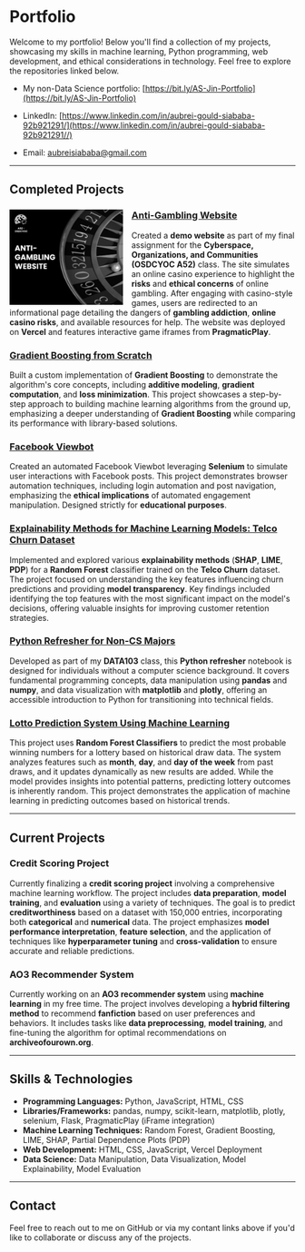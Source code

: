 # **Portfolio**

Welcome to my portfolio! Below you'll find a collection of my projects, showcasing my skills in machine learning, Python programming, web development, and ethical considerations in technology. Feel free to explore the repositories linked below.

* My non-Data Science portfolio: [https://bit.ly/AS-Jin-Portfolio](https://bit.ly/AS-Jin-Portfolio)

* LinkedIn: [https://www.linkedin.com/in/aubrei-gould-siababa-92b921291/](https://www.linkedin.com/in/aubrei-gould-siababa-92b921291//)
* Email: [aubreisiababa@gmail.com](mailto:aubreisiababa@gmail.com)


---

## **Completed Projects**

### <img src="images/1.png" alt="Facebook Viewbot" width="200" style="float: left; margin-right: 15px;">   [Anti-Gambling Website](https://github.com/jinzalabim/OTHER-PROJECTS/tree/main/Anti-Gambling%20Website)
Created a **demo website** as part of my final assignment for the **Cyberspace, Organizations, and Communities (OSDCYOC A52)** class. The site simulates an online casino experience to highlight the **risks** and **ethical concerns** of online gambling. After engaging with casino-style games, users are redirected to an informational page detailing the dangers of **gambling addiction**, **online casino risks**, and available resources for help. The website was deployed on **Vercel** and features interactive game iframes from **PragmaticPlay**.

### [Gradient Boosting from Scratch](https://github.com/jinzalabim/DATA103-MACHINE-LEARNING/tree/main/Gradient%20Boosting%20From%20Scratch)
Built a custom implementation of **Gradient Boosting** to demonstrate the algorithm's core concepts, including **additive modeling**, **gradient computation**, and **loss minimization**. This project showcases a step-by-step approach to building machine learning algorithms from the ground up, emphasizing a deeper understanding of **Gradient Boosting** while comparing its performance with library-based solutions.

### [Facebook Viewbot](https://github.com/jinzalabim/OTHER-PROJECTS/tree/main/Facebook%20Automated%20Views)
Created an automated Facebook Viewbot leveraging **Selenium** to simulate user interactions with Facebook posts. This project demonstrates browser automation techniques, including login automation and post navigation, emphasizing the **ethical implications** of automated engagement manipulation. Designed strictly for **educational purposes**.

### [Explainability Methods for Machine Learning Models: Telco Churn Dataset](https://github.com/jinzalabim/DATA103-MACHINE-LEARNING/tree/main/Explainability%20Methods%20for%20Telco%20Churn)
Implemented and explored various **explainability methods** (**SHAP**, **LIME**, **PDP**) for a **Random Forest** classifier trained on the **Telco Churn** dataset. The project focused on understanding the key features influencing churn predictions and providing **model transparency**. Key findings included identifying the top features with the most significant impact on the model's decisions, offering valuable insights for improving customer retention strategies.

### [Python Refresher for Non-CS Majors](https://github.com/jinzalabim/OTHER-PROJECTS/tree/main/Python%20Refresher)
Developed as part of my **DATA103** class, this **Python refresher** notebook is designed for individuals without a computer science background. It covers fundamental programming concepts, data manipulation using **pandas** and **numpy**, and data visualization with **matplotlib** and **plotly**, offering an accessible introduction to Python for transitioning into technical fields.

### [Lotto Prediction System Using Machine Learning](https://github.com/jinzalabim/OTHER-PROJECTS/tree/main/Lotto%20Draws%20PH)
This project uses **Random Forest Classifiers** to predict the most probable winning numbers for a lottery based on historical draw data. The system analyzes features such as **month**, **day**, and **day of the week** from past draws, and it updates dynamically as new results are added. While the model provides insights into potential patterns, predicting lottery outcomes is inherently random. This project demonstrates the application of machine learning in predicting outcomes based on historical trends.

---

## **Current Projects**

### **Credit Scoring Project**
Currently finalizing a **credit scoring project** involving a comprehensive machine learning workflow. The project includes **data preparation**, **model training**, and **evaluation** using a variety of techniques. The goal is to predict **creditworthiness** based on a dataset with 150,000 entries, incorporating both **categorical** and **numerical** data. The project emphasizes **model performance interpretation**, **feature selection**, and the application of techniques like **hyperparameter tuning** and **cross-validation** to ensure accurate and reliable predictions.

### **AO3 Recommender System**
Currently working on an **AO3 recommender system** using **machine learning** in my free time. The project involves developing a **hybrid filtering method** to recommend **fanfiction** based on user preferences and behaviors. It includes tasks like **data preprocessing**, **model training**, and fine-tuning the algorithm for optimal recommendations on **archiveofourown.org**.

---

## Skills & Technologies

- **Programming Languages:** Python, JavaScript, HTML, CSS
- **Libraries/Frameworks:** pandas, numpy, scikit-learn, matplotlib, plotly, selenium, Flask, PragmaticPlay (iFrame integration)
- **Machine Learning Techniques:** Random Forest, Gradient Boosting, LIME, SHAP, Partial Dependence Plots (PDP)
- **Web Development:** HTML, CSS, JavaScript, Vercel Deployment
- **Data Science:** Data Manipulation, Data Visualization, Model Explainability, Model Evaluation

---

## Contact

Feel free to reach out to me on GitHub or via my contant links above if you'd like to collaborate or discuss any of the projects.
